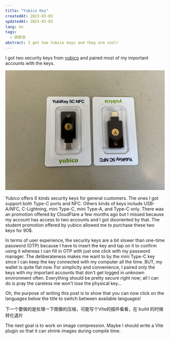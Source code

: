 ```yaml
---
title: "Yubico Key"
createdAt: 2023-03-03
updatedAt: 2023-03-03
lang: en
tags: 
  - 碎碎念
abstract: I got two Yubico keys and they are cool!
---
```


I got two security keys from [yubico](https://www.yubico.com/) and paired most of my important accounts with the keys.

![yubico key](./yubico-key.jpeg)

Yubico offers 6 kinds security keys for general customers. The ones I got support both Type-C ports and NFC. Others kinds of keys include USB-A/NFC, C-Lightning, mini Type-C, mini Type-A, and Type-C only. There was an promotion offered by CloudFlare a few months ago but I missed because my account has access to two accounts and I got disoriented by that. The student promotion offered by yubico allowed me to purchase these two keys for 90$.

In terms of user experience, the security keys are a bit slower than one-time password (OTP) because I have to insert the key and tap on it to confirm using it whereas I can fill in OTP with just one click with my password manager. The deliberateness makes me want to by the mini Type-C key since I can keep the key connected with my computer all the time. BUT, my wallet is quite flat now. For simplicity and convenience, I paired only the keys with my important accounts that don't get logged in unknown environment often. Everything should be pretty secure right now; all I can do is pray the careless me won't lose the physical key...

Oh, the purpose of writing this post is to show that you can now click on the languages below the title to switch between available languages!

下一个要做的是处理一下图像的压缩，可能写个Vite的插件看看，在 build 的时候转化退片

The next goal is to work on image compression. Maybe I should write a Vite plugin so that it can shrink images during compile time. 
